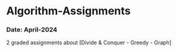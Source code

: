 # Algorithm-Assignments
### Date: April-2024
2 graded assignments about [Divide & Conquer - Greedy - Graph]
